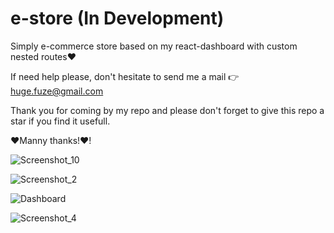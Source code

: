 # e-store (In Development) 
Simply e-commerce store based on my react-dashboard with custom nested routes❤️

If need help please, don't hesitate to send me a mail 👉 huge.fuze@gmail.com

Thank you for coming by my repo and please don't forget to give this repo a star if you find it usefull.

❤️Manny thanks!❤️!

![Screenshot_10](https://user-images.githubusercontent.com/19228713/148775807-4656adf6-6e58-4416-a81f-9f8315424cb2.png)

![Screenshot_2](https://user-images.githubusercontent.com/19228713/148559872-778bb5b7-549e-4b81-8d24-5e8dcf515f0c.png)

![Dashboard](https://user-images.githubusercontent.com/19228713/148727204-464071bf-0682-4dc1-923e-cc5c7cec06d2.png)

![Screenshot_4](https://user-images.githubusercontent.com/19228713/148746112-2bceaa52-c9ce-46a5-9a4f-3fa9b614cdc9.png)





